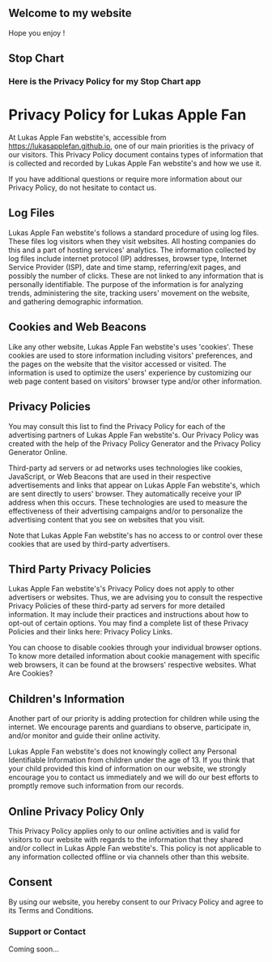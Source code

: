 ## Welcome to my website

Hope you enjoy !

## Stop Chart

### Here is the Privacy Policy for my Stop Chart app

# Privacy Policy for Lukas Apple Fan

At Lukas Apple Fan webstite's, accessible from https://lukasapplefan.github.io, one of our main priorities is the privacy of our visitors. This Privacy Policy document contains types of information that is collected and recorded by Lukas Apple Fan webstite's and how we use it.

If you have additional questions or require more information about our Privacy Policy, do not hesitate to contact us.

## Log Files

Lukas Apple Fan webstite's follows a standard procedure of using log files. These files log visitors when they visit websites. All hosting companies do this and a part of hosting services' analytics. The information collected by log files include internet protocol (IP) addresses, browser type, Internet Service Provider (ISP), date and time stamp, referring/exit pages, and possibly the number of clicks. These are not linked to any information that is personally identifiable. The purpose of the information is for analyzing trends, administering the site, tracking users' movement on the website, and gathering demographic information.

## Cookies and Web Beacons

Like any other website, Lukas Apple Fan webstite's uses 'cookies'. These cookies are used to store information including visitors' preferences, and the pages on the website that the visitor accessed or visited. The information is used to optimize the users' experience by customizing our web page content based on visitors' browser type and/or other information.

## Privacy Policies

You may consult this list to find the Privacy Policy for each of the advertising partners of Lukas Apple Fan webstite's. Our Privacy Policy was created with the help of the Privacy Policy Generator and the Privacy Policy Generator Online.

Third-party ad servers or ad networks uses technologies like cookies, JavaScript, or Web Beacons that are used in their respective advertisements and links that appear on Lukas Apple Fan webstite's, which are sent directly to users' browser. They automatically receive your IP address when this occurs. These technologies are used to measure the effectiveness of their advertising campaigns and/or to personalize the advertising content that you see on websites that you visit.

Note that Lukas Apple Fan webstite's has no access to or control over these cookies that are used by third-party advertisers.

## Third Party Privacy Policies

Lukas Apple Fan webstite's's Privacy Policy does not apply to other advertisers or websites. Thus, we are advising you to consult the respective Privacy Policies of these third-party ad servers for more detailed information. It may include their practices and instructions about how to opt-out of certain options. You may find a complete list of these Privacy Policies and their links here: Privacy Policy Links.

You can choose to disable cookies through your individual browser options. To know more detailed information about cookie management with specific web browsers, it can be found at the browsers' respective websites. What Are Cookies?

## Children's Information

Another part of our priority is adding protection for children while using the internet. We encourage parents and guardians to observe, participate in, and/or monitor and guide their online activity.

Lukas Apple Fan webstite's does not knowingly collect any Personal Identifiable Information from children under the age of 13. If you think that your child provided this kind of information on our website, we strongly encourage you to contact us immediately and we will do our best efforts to promptly remove such information from our records.

## Online Privacy Policy Only

This Privacy Policy applies only to our online activities and is valid for visitors to our website with regards to the information that they shared and/or collect in Lukas Apple Fan webstite's. This policy is not applicable to any information collected offline or via channels other than this website.

## Consent

By using our website, you hereby consent to our Privacy Policy and agree to its Terms and Conditions.

### Support or Contact

Coming soon...

